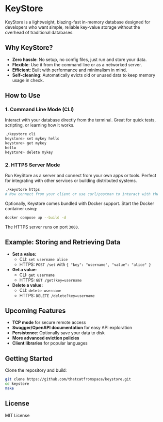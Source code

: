 # KeyStore

KeyStore is a lightweight, blazing-fast in-memory database designed for developers who want simple, reliable key-value storage without the overhead of traditional databases.

## Why KeyStore?

- **Zero hassle**: No setup, no config files, just run and store your data.
- **Flexible**: Use it from the command line or as a networked server.
- **Efficient**: Built with performance and minimalism in mind.
- **Self-cleaning**: Automatically evicts old or unused data to keep memory usage in check.

## How to Use

### 1. Command Line Mode (CLI)

Interact with your database directly from the terminal. Great for quick tests, scripting, or learning how it works.

```sh
./keystore cli
keystore> set mykey hello
keystore> get mykey
hello
keystore> delete mykey
```

### 2. HTTPS Server Mode

Run KeyStore as a server and connect from your own apps or tools. Perfect for integrating with other services or building distributed systems.

```sh
./keystore https
# Now connect from your client or use curl/postman to interact with the API
```

Optionally, Keystore comes bundled with Docker support. Start the Docker container using:

```sh
docker compose up --build -d
```

The HTTPS server runs on port `3000`.

## Example: Storing and Retrieving Data

- **Set a value:**
  - CLI: `set username alice`
  - HTTPS: `POST /set` with `{ "key": "username", "value": "alice" }`
- **Get a value:**
  - CLI: `get username`
  - HTTPS: `GET /get?key=username`
- **Delete a value:**
  - CLI: `delete username`
  - HTTPS: `DELETE /delete?key=username`

## Upcoming Features

- **TCP mode** for secure remote access
- **Swagger/OpenAPI documentation** for easy API exploration
- **Persistence**: Optionally save your data to disk
- **More advanced eviction policies**
- **Client libraries** for popular languages

## Getting Started

Clone the repository and build:

```sh
git clone https://github.com/thatcatfromspace/keystore.git
cd keystore
make
```

## License

MIT License
